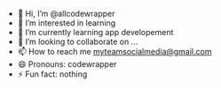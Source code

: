 - 👋 Hi, I’m @allcodewrapper
- 👀 I’m interested in learning
- 🌱 I’m currently learning app developement
- 💞️ I’m looking to collaborate on ...
- 📫 How to reach me myteamsocialmedia@gmail.com
- 😄 Pronouns: codewrapper
- ⚡ Fun fact: nothing

<!---
allcodewrapper/allcodewrapper is a ✨ special ✨ repository because its `README.md` (this file) appears on your GitHub profile.
You can click the Preview link to take a look at your changes.
--->
